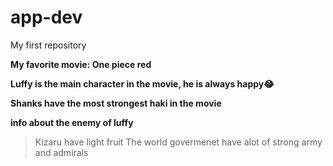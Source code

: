 # app-dev
My first repository

**My favorite movie: One piece red**

**Luffy is the main character in the movie, he is always happy:joy:**

**Shanks have the most strongest haki in the movie**

**info about the enemy of luffy**
> Kizaru have light fruit
> The world govermenet have alot of strong army and admirals
